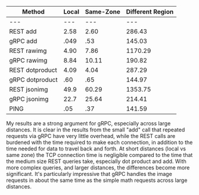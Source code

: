 | Method          | Local | Same-Zone | Different Region |
|-----------------|-------|-----------|------------------|
| ---             | ---   | ---       | ---              |
| REST add        | 2.58  | 2.60      | 286.43           |
| gRPC add        | .049  | .53       | 145.03           |
| REST rawimg     | 4.90  | 7.86      | 1170.29          |
| gRPC rawimg     | 8.84  | 10.11     | 190.82           |
| REST dotproduct | 4.09  | 4.04      | 287.29           |
| gRPC dotproduct | .60   | .65       | 144.97           |
| REST jsonimg    | 49.9  | 60.29     | 1353.75          |
| gRPC jsonimg    | 22.7  | 25.64     | 214.41           |
| PING            | .05   | .37       | 141.59           |

My results are a strong argument for gRPC, especially across large distances.
It is clear in the results from the small "add" call that repeated requests via gRPC have very little overhead, while the REST calls are burdened with the time required to make each connection, in addition to the time needed for data to travel back and forth.
At short distances (local vs same zone) the TCP connection time is negligible compared to the time that the medium size REST queries take, especially dot product and add. With more complex queries, and larger distances, the differences become more significant. It's particularly impressive that gRPC handles the image requests in about the same time as the simple math requests across large distances.
